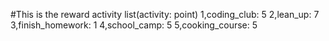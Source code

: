 #This is the reward activity list(activity: point)
1,coding_club: 5
2,lean_up: 7
3,finish_homework: 1
4,school_camp: 5
5,cooking_course: 5